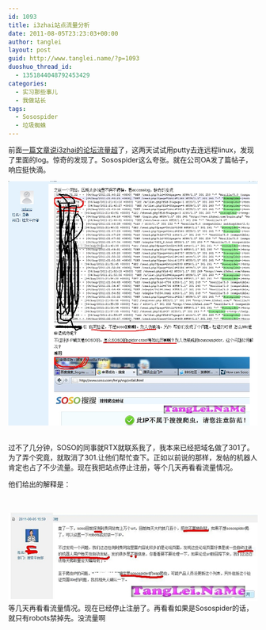 ```yaml
---
id: 1093
title: i3zhai站点流量分析
date: 2011-08-05T23:23:03+00:00
author: tanglei
layout: post
guid: http://www.tanglei.name/?p=1093
duoshuo_thread_id:
  - 1351844048792453429
categories:
  - 实习那些事儿
  - 我做站长
tags:
  - Sosospider
  - 垃圾蜘蛛
---
```

<p align="left">
  前面<a href="/blog/mysite-was-stopped-because-of-exceeded-of-bandwidth.html">一篇文章说i3zhai的论坛流量超</a>了，这两天试试用putty去连远程linux，发现了里面的log。惊奇的发现了。Sosospider这么夸张。就在公司OA发了篇帖子，响应挺快滴。
</p>

<center>
  <a href="/wp-content/uploads/2011/08/Sosospider.jpg"><img class="size-full wp-image-1094 aligncenter" title="Sosospider" src="/wp-content/uploads/2011/08/Sosospider.jpg" alt="soso爬虫"  /></a>
</center>&nbsp;

过不了几分钟，SOSO的同事就RTX就联系我了，我本来已经把域名做了301了。为了弄个究竟，就取消了301.让他们帮忙查下。正如以前说的那样，发帖的机器人肯定也占了不少流量。现在我把站点停止注册，等个几天再看看流量情况。
  
他们给出的解释是：

<center>
  <br /> <a href="/wp-content/uploads/2011/08/spider+1.jpg"><br /> <img class="size-full wp-image-1095 aligncenter" title="spider+1" src="/wp-content/uploads/2011/08/spider+1.jpg" alt=""  /></a>
</center>等几天再看看流量情况。现在已经停止注册了。再看看如果是Sosospider的话，就只有robots禁掉先。没流量啊
